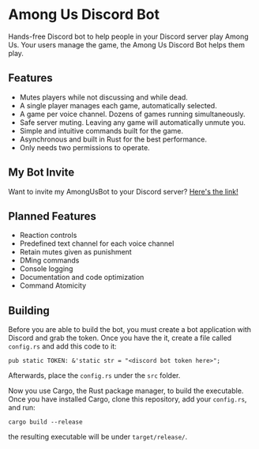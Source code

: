 # Among Us Discord Bot

Hands-free Discord bot to help people in your Discord server play Among Us. Your users manage the game, the Among Us Discord Bot helps them play.

## Features

- Mutes players while not discussing and while dead.
- A single player manages each game, automatically selected.
- A game per voice channel. Dozens of games running simultaneously.
- Safe server muting. Leaving any game will automatically unmute you.
- Simple and intuitive commands built for the game.
- Asynchronous and built in Rust for the best performance.
- Only needs two permissions to operate.

## My Bot Invite

Want to invite my AmongUsBot to your Discord server? [Here's the link!](https://discord.com/api/oauth2/authorize?client_id=754473493201944586&permissions=4196352&scope=bot)

## Planned Features

- Reaction controls
- Predefined text channel for each voice channel
- Retain mutes given as punishment
- DMing commands
- Console logging
- Documentation and code optimization
- Command Atomicity

## Building

Before you are able to build the bot, you must create a bot application with Discord and grab the token. Once you have the it, create a file called `config.rs` and add this code to it:

```
pub static TOKEN: &'static str = "<discord bot token here>";
```

Afterwards, place the `config.rs` under the `src` folder.

Now you use Cargo, the Rust package manager, to build the executable. Once you have installed Cargo, clone this repository, add your `config.rs`, and run:

```
cargo build --release
```

the resulting executable will be under `target/release/`.